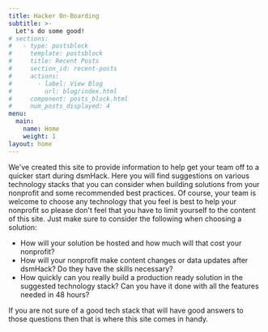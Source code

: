 ```yaml
---
title: Hacker On-Boarding
subtitle: >-
  Let's do some good!
# sections:
#   - type: postsblock
#     template: postsblock
#     title: Recent Posts
#     section_id: recent-posts
#     actions:
#       - label: View Blog
#         url: blog/index.html
#     component: posts_block.html
#     num_posts_displayed: 4
menu:
  main:
    name: Home
    weight: 1
layout: home
---
```

We've created this site to provide information to help get your team off
to a quicker start during dsmHack. Here you will find suggestions on various
technology stacks that you can consider when building solutions from your
nonprofit and some recommended best practices. Of course, your team is welcome
to choose any technology that you feel is best to help your nonprofit so please
don't feel that you have to limit yourself to the content of this site. Just
make sure to consider the following when choosing a solution:

* How will your solution be hosted and how much will that cost your nonprofit?
* How will your nonprofit make content changes or data updates after dsmHack?
  Do they have the skills necessary?
* How quickly can you really build a production ready solution in the suggested
  technology stack?  Can you have it done with all the features needed in 48 hours?

If you are not sure of a good tech stack that will have good answers to those
questions then that is where this site comes in handy.